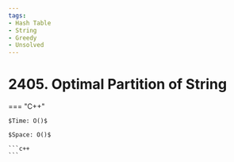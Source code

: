 ```yaml
---
tags:
- Hash Table
- String
- Greedy
- Unsolved
---
```



# 2405. Optimal Partition of String

=== "C++"

    $Time: O()$

    $Space: O()$

    ```c++
    ```